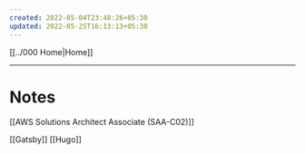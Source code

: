 ```yaml
---
created: 2022-05-04T23:48:26+05:30
updated: 2022-05-25T16:13:13+05:30
---
```

[[../000 Home|Home]]

---
# Notes
[[AWS Solutions Architect Associate (SAA-C02)]]

[[Gatsby]]
[[Hugo]]